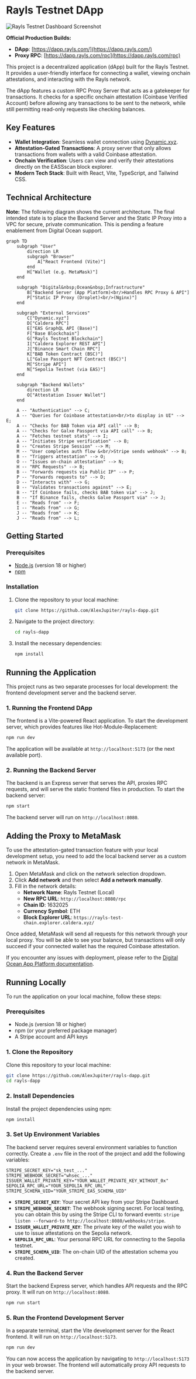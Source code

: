 # Rayls Testnet DApp

![Rayls Testnet Dashboard Screenshot](public/dashboardscreenshotwithglax.png)

**Official Production Builds:**
- **DApp**: [https://dapp.rayls.com/](https://dapp.rayls.com/)
- **Proxy RPC**: [https://dapp.rayls.com/rpc](https://dapp.rayls.com/rpc)

This project is a decentralized application (dApp) built for the Rayls Testnet. It provides a user-friendly interface for connecting a wallet, viewing onchain attestations, and interacting with the Rayls network.

The dApp features a custom RPC Proxy Server that acts as a gatekeeper for transactions. It checks for a specific onchain attestation (Coinbase Verified Account) before allowing any transactions to be sent to the network, while still permitting read-only requests like checking balances.

## Key Features

- **Wallet Integration**: Seamless wallet connection using [Dynamic.xyz](https://www.dynamic.xyz/).
- **Attestation-Gated Transactions**: A proxy server that only allows transactions from wallets with a valid Coinbase attestation.
- **Onchain Verification**: Users can view and verify their attestations directly on the EASSscan block explorer.
- **Modern Tech Stack**: Built with React, Vite, TypeScript, and Tailwind CSS.

## Technical Architecture

**Note:** The following diagram shows the current architecture. The final intended state is to place the Backend Server and the Static IP Proxy into a VPC for secure, private communication. This is pending a feature enablement from Digital Ocean support.

```mermaid
graph TD
    subgraph "User"
        direction LR
        subgraph "Browser"
            A["React Frontend (Vite)"]
        end
        H["Wallet (e.g. MetaMask)"]
    end

    subgraph "Digital&nbsp;Ocean&nbsp;Infrastructure"
        B["Backend Server (App Platform)<br/>Handles RPC Proxy & API"]
        P["Static IP Proxy (Droplet)<br/>(Nginx)"]
    end

    subgraph "External Services"
        C["Dynamic.xyz"]
        D["Caldera RPC"]
        E["EAS GraphQL API (Base)"]
        F["Base Blockchain"]
        G["Rayls Testnet Blockchain"]
        I["Caldera Explorer REST API"]
        J["Binance Smart Chain RPC"]
        K["BAB Token Contract (BSC)"]
        L["Galxe Passport NFT Contract (BSC)"]
        M["Stripe API"]
        N["Sepolia Testnet (via EAS)"]
    end

    subgraph "Backend Wallets"
        direction LR
        O["Attestation Issuer Wallet"]
    end

    A -- "Authentication" --> C;
    A -- "Queries for Coinbase attestation<br/>to display in UI" --> E;
    A -- "Checks for BAB Token via API call" --> B;
    A -- "Checks for Galxe Passport via API call" --> B;
    A -- "Fetches testnet stats" --> I;
    A -- "Initiates Stripe verification" --> B;
    B -- "Creates Stripe Session" --> M;
    M -- "User completes auth flow &<br/>Stripe sends webhook" --> B;
    B -- "Triggers attestation" --> O;
    O -- "Issues on-chain attestation" --> N;
    H -- "RPC Requests" --> B;
    B -- "Forwards requests via Public IP" --> P;
    P -- "Forwards requests to" --> D;
    D -- "Interacts with" --> G;
    B -- "Validates transactions against" --> E;
    B -- "If Coinbase fails, checks BAB token via" --> J;
    B -- "If Binance fails, checks Galxe Passport via" --> J;
    E -- "Reads from" --> F;
    I -- "Reads from" --> G;
    J -- "Reads from" --> K;
    J -- "Reads from" --> L;
```

## Getting Started

### Prerequisites

- [Node.js](https://nodejs.org/) (version 18 or higher)
- [npm](https://www.npmjs.com/)

### Installation

1.  Clone the repository to your local machine:
    ```bash
    git clone https://github.com/AlexJupiter/rayls-dapp.git
    ```

2.  Navigate to the project directory:
    ```bash
    cd rayls-dapp
    ```

3.  Install the necessary dependencies:
    ```bash
    npm install
    ```

## Running the Application

This project runs as two separate processes for local development: the frontend development server and the backend server.

### 1. Running the Frontend DApp

The frontend is a Vite-powered React application. To start the development server, which provides features like Hot-Module-Replacement:

```bash
npm run dev
```

The application will be available at `http://localhost:5173` (or the next available port).

### 2. Running the Backend Server

The backend is an Express server that serves the API, proxies RPC requests, and will serve the static frontend files in production. To start the backend server:

```bash
npm start
```

The backend server will run on `http://localhost:8080`.

## Adding the Proxy to MetaMask

To use the attestation-gated transaction feature with your local development setup, you need to add the local backend server as a custom network in MetaMask.

1.  Open MetaMask and click on the network selection dropdown.
2.  Click **Add network** and then select **Add a network manually**.
3.  Fill in the network details:
    *   **Network Name**: Rayls Testnet (Local)
    *   **New RPC URL**: `http://localhost:8080/rpc`
    *   **Chain ID**: 1632025
    *   **Currency Symbol**: ETH
    *   **Block Explorer URL**: `https://rayls-test-chain.explorer.caldera.xyz/`

Once added, MetaMask will send all requests for this network through your local proxy. You will be able to see your balance, but transactions will only succeed if your connected wallet has the required Coinbase attestation.

If you encounter any issues with deployment, please refer to the [Digital Ocean App Platform documentation](https://docs.digitalocean.com/products/app-platform/).

## Running Locally

To run the application on your local machine, follow these steps:

### Prerequisites

- Node.js (version 18 or higher)
- npm (or your preferred package manager)
- A Stripe account and API keys

### 1. Clone the Repository

Clone this repository to your local machine:

```bash
git clone https://github.com/AlexJupiter/rayls-dapp.git
cd rayls-dapp
```

### 2. Install Dependencies

Install the project dependencies using npm:

```bash
npm install
```

### 3. Set Up Environment Variables

The backend server requires several environment variables to function correctly. Create a `.env` file in the root of the project and add the following variables:

```
STRIPE_SECRET_KEY="sk_test_..."
STRIPE_WEBHOOK_SECRET="whsec_..."
ISSUER_WALLET_PRIVATE_KEY="YOUR_WALLET_PRIVATE_KEY_WITHOUT_0x"
SEPOLIA_RPC_URL="YOUR_SEPOLIA_RPC_URL"
STRIPE_SCHEMA_UID="YOUR_STRIPE_EAS_SCHEMA_UID"
```

- **`STRIPE_SECRET_KEY`**: Your secret API key from your Stripe Dashboard.
- **`STRIPE_WEBHOOK_SECRET`**: The webhook signing secret. For local testing, you can obtain this by using the Stripe CLI to forward events: `stripe listen --forward-to http://localhost:8080/webhooks/stripe`.
- **`ISSUER_WALLET_PRIVATE_KEY`**: The private key of the wallet you wish to use to issue attestations on the Sepolia network.
- **`SEPOLIA_RPC_URL`**: Your personal RPC URL for connecting to the Sepolia testnet.
- **`STRIPE_SCHEMA_UID`**: The on-chain UID of the attestation schema you created.

### 4. Run the Backend Server

Start the backend Express server, which handles API requests and the RPC proxy. It will run on `http://localhost:8080`.

```bash
npm run start
```

### 5. Run the Frontend Development Server

In a separate terminal, start the Vite development server for the React frontend. It will run on `http://localhost:5173`.

```bash
npm run dev
```

You can now access the application by navigating to `http://localhost:5173` in your web browser. The frontend will automatically proxy API requests to the backend server.

